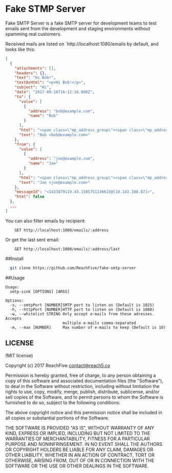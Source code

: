 
# Fake STMP Server

Fake SMTP Server is a fake SMTP server for development teams to test emails sent from the development and staging 
environments without spamming real customers.

Received mails are listed on `http://localhost:1080/emails by default, and looks like this:

```json
[
  {
    "attachments": [],
    "headers": {},
    "text": "Hi Bob!",
    "textAsHtml": "<p>Hi Bob!</p>",
    "subject": "Hi",
    "date": "2017-09-18T16:12:16.000Z",
    "to": {
      "value": [
        {
          "address": "bob@example.com",
          "name": "Bob"
        }
      ],
      "html": "<span class=\"mp_address_group\"><span class=\"mp_address_name\">Bob</span> &lt;<a href=\"mailto:bob@example.com\" class=\"mp_address_email\">bob@example.com</a>&gt;</span>",
      "text": "Bob <bob@example.com>"
    },
    "from": {
      "value": [
        {
          "address": "joe@example.com",
          "name": "Joe"
        }
      ],
      "html": "<span class=\"mp_address_group\"><span class=\"mp_address_name\">Joe</span> &lt;<a href=\"mailto:joe@example.com\" class=\"mp_address_email\">joe@example.com</a>&gt;</span>",
      "text": "Joe <joe@example.com>"
    },
    "messageId": "<1433879119.43.1505751136615@[10.143.108.87]>",
    "html": false
  },
  ...
]
```

You can also filter emails by recipient: 

```
    GET http://localhost:1080/emails/:address
```

Or get the last sent email:

```
    GET http://localhost:1080/emails/:address/last
```


##Install

```bash
  git clone https://github.com/ReachFive/fake-smtp-server
```

##Usage

```
Usage:
  smtp-sink [OPTIONS] [ARGS]

Options: 
  -s, --smtpPort [NUMBER]SMTP port to listen on (Default is 1025)
  -h, --httpPort [NUMBER]HTTP port to listen on (Default is 1080)
  -w, --whitelist STRING Only accept e-mails from these adresses. Accepts 
                         multiple e-mails comma-separated 
  -m, --max [NUMBER]     Max number of e-mails to keep (Default is 10)
```

## LICENSE

(MIT license)

Copyright (c) 2017 ReachFive <contact@reach5.co>

Permission is hereby granted, free of charge, to any person obtaining
a copy of this software and associated documentation files (the
"Software"), to deal in the Software without restriction, including
without limitation the rights to use, copy, modify, merge, publish,
distribute, sublicense, and/or sell copies of the Software, and to
permit persons to whom the Software is furnished to do so, subject to
the following conditions:

The above copyright notice and this permission notice shall be
included in all copies or substantial portions of the Software.

THE SOFTWARE IS PROVIDED "AS IS", WITHOUT WARRANTY OF ANY KIND,
EXPRESS OR IMPLIED, INCLUDING BUT NOT LIMITED TO THE WARRANTIES OF
MERCHANTABILITY, FITNESS FOR A PARTICULAR PURPOSE AND
NONINFRINGEMENT. IN NO EVENT SHALL THE AUTHORS OR COPYRIGHT HOLDERS BE
LIABLE FOR ANY CLAIM, DAMAGES OR OTHER LIABILITY, WHETHER IN AN ACTION
OF CONTRACT, TORT OR OTHERWISE, ARISING FROM, OUT OF OR IN CONNECTION
WITH THE SOFTWARE OR THE USE OR OTHER DEALINGS IN THE SOFTWARE.